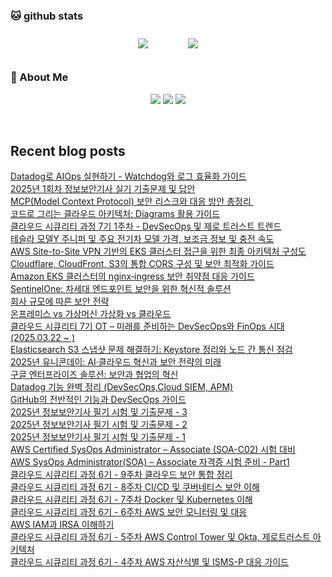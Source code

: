 

###  🐱 github stats  

<div id="main" align="center">
    <img src="https://github-readme-stats.vercel.app/api?username=peterica&count_private=true&show_icons=true&theme=radical"
        style="height: auto; margin-left: 20px; margin-right: 20px; padding: 10px;"/>
    <img src="https://github-readme-stats.vercel.app/api/top-langs/?username=peterica&layout=compact"   
        style="height: auto; margin-left: 20px; margin-right: 20px; padding: 10px;"/>
</div>

###  💁 About Me  
<p align="center">
    <a href="https://twodragon.tistory.com/"><img src="https://img.shields.io/badge/Blog-FF5722?style=flat-square&logo=Blogger&logoColor=white"/></a>
    <a href="https://2twodragon.com/"><img src="https://img.shields.io/badge/Blog-FF5722?style=flat-square&logo=Blogger&logoColor=white"/></a>
    <a href="mailto:twodragon114@gmail.com"><img src="https://img.shields.io/badge/Gmail-d14836?style=flat-square&logo=Gmail&logoColor=white&link=ilovefran.ofm@gmail.com"/></a>
</p>

<br>

## Recent blog posts
<a href ="https://twodragon.tistory.com/671"> Datadog로 AIOps 실현하기 - Watchdog와 로그 효율화 가이드 </a> <br><a href ="https://twodragon.tistory.com/670"> 2025년 1회차 정보보안기사 실기 기출문제 및 답안 </a> <br><a href ="https://twodragon.tistory.com/669"> MCP(Model Context Protocol) 보안 리스크와 대응 방안 총정리 ️ </a> <br><a href ="https://twodragon.tistory.com/668"> 코드로 그리는 클라우드 아키텍처: Diagrams 활용 가이드 </a> <br><a href ="https://twodragon.tistory.com/667"> 클라우드 시큐리티 과정 7기 1주차 - DevSecOps 및 제로 트러스트 트렌드 </a> <br><a href ="https://twodragon.tistory.com/666"> 테슬라 모델Y 주니퍼 및 주요 전기차 모델 가격, 보조금 정보 및 충전 속도 </a> <br><a href ="https://twodragon.tistory.com/665"> AWS Site-to-Site VPN 기반의 EKS 클러스터 접근을 위한 최종 아키텍처 구성도 </a> <br><a href ="https://twodragon.tistory.com/664"> Cloudflare, CloudFront, S3의 통합 CORS 구성 및 보안 최적화 가이드 </a> <br><a href ="https://twodragon.tistory.com/663"> Amazon EKS 클러스터의 nginx‑ingress 보안 취약점 대응 가이드 </a> <br><a href ="https://twodragon.tistory.com/662"> SentinelOne: 차세대 엔드포인트 보안을 위한 혁신적 솔루션 </a> <br><a href ="https://twodragon.tistory.com/661"> 회사 규모에 따른 보안 전략 </a> <br><a href ="https://twodragon.tistory.com/660"> 온프레미스 vs 가상머신 가상화 vs 클라우드 </a> <br><a href ="https://twodragon.tistory.com/659"> 클라우드 시큐리티 7기 OT &ndash; 미래를 준비하는 DevSecOps와 FinOps 시대   (2025.03.22 ~ ) </a> <br><a href ="https://twodragon.tistory.com/658"> Elasticsearch S3 스냅샷 문제 해결하기: Keystore 정리와 노드 간 통신 점검 </a> <br><a href ="https://twodragon.tistory.com/657"> 2025년 유니콘데이: AI&middot;클라우드 혁신과 보안 전략의 미래 </a> <br><a href ="https://twodragon.tistory.com/656"> 구글 엔터프라이즈 솔루션: 보안과 협업의 혁신 </a> <br><a href ="https://twodragon.tistory.com/655"> Datadog 기능 완벽 정리 (DevSecOps,Cloud SIEM, APM) </a> <br><a href ="https://twodragon.tistory.com/654"> GitHub의 전반적인 기능과 DevSecOps 가이드 </a> <br><a href ="https://twodragon.tistory.com/653"> 2025년 정보보안기사 필기 시험 및 기출문제 - 3 </a> <br><a href ="https://twodragon.tistory.com/652"> 2025년 정보보안기사 필기 시험 및 기출문제 - 2 </a> <br><a href ="https://twodragon.tistory.com/651"> 2025년 정보보안기사 필기 시험 및 기출문제 - 1 </a> <br><a href ="https://twodragon.tistory.com/650"> AWS Certified SysOps Administrator &ndash; Associate (SOA-C02) 시험 대비 </a> <br><a href ="https://twodragon.tistory.com/649"> AWS SysOps Administrator(SOA) &ndash; Associate 자격증 시험 준비 - Part1 </a> <br><a href ="https://twodragon.tistory.com/648"> 클라우드 시큐리티 과정 6기 - 9주차 클라우드 보안 통합 정리 </a> <br><a href ="https://twodragon.tistory.com/647"> 클라우드 시큐리티 과정 6기 - 8주차 CI/CD 및 쿠버네티스 보안 이해 </a> <br><a href ="https://twodragon.tistory.com/646"> 클라우드 시큐리티 과정 6기 - 7주차 Docker 및 Kubernetes 이해 </a> <br><a href ="https://twodragon.tistory.com/645"> 클라우드 시큐리티 과정 6기 - 6주차 AWS 보안 모니터링 및 대응 </a> <br><a href ="https://twodragon.tistory.com/644"> AWS IAM과 IRSA 이해하기 </a> <br><a href ="https://twodragon.tistory.com/643"> 클라우드 시큐리티 과정 6기 - 5주차 AWS Control Tower 및 Okta, 제로트러스트 아키텍처 </a> <br><a href ="https://twodragon.tistory.com/642"> 클라우드 시큐리티 과정 6기 - 4주차 AWS 자산식별 및 ISMS-P 대응 가이드 </a> <br>